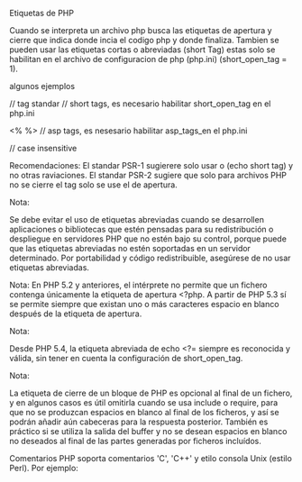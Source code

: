 Etiquetas de PHP

Cuando se interpreta un archivo php busca las etiquetas de apertura y cierre <?php ?> que indica donde incia el codigo php y donde finaliza.
Tambien se pueden usar las etiquetas cortas o abreviadas (short Tag) estas solo se habilitan en el archivo de configuracion de php (php.ini) (short_open_tag = 1).

algunos ejemplos
<?php ?> // tag standar
<? ?> // short tags, es necesario habilitar short_open_tag en el php.ini
<% %> // asp tags, es nesesario habilitar  asp_tags_en el  php.ini
<script language="php"> </script> // case insensitive

Recomendaciones:
El standar PSR-1 sugierere solo usar <?php ?> o <?="2"?> (echo short tag) y no otras raviaciones.
El standar PSR-2 sugiere que solo para archivos PHP no se cierre el tag solo se use el de apertura.

Nota:

Se debe evitar el uso de etiquetas abreviadas cuando se desarrollen aplicaciones o bibliotecas que estén pensadas para su redistribución o despliegue en servidores PHP que no estén bajo su control, porque puede que las etiquetas abreviadas no estén soportadas en un servidor determinado. Por portabilidad y código redistribuible, asegúrese de no usar etiquetas abreviadas.

Nota:
En PHP 5.2 y anteriores, el intérprete no permite que un fichero contenga únicamente la etiqueta de apertura <?php. A partir de PHP 5.3 sí se permite siempre que existan uno o más caracteres espacio en blanco después de la etiqueta de apertura.

Nota:

Desde PHP 5.4, la etiqueta abreviada de echo <?= siempre es reconocida y válida, sin tener en cuenta la configuración de short_open_tag. 

Nota: 

 La etiqueta de cierre de un bloque de PHP es opcional al final de un fichero, y en algunos casos es útil omitirla cuando se usa include o require, para que no se produzcan espacios en blanco al final de los ficheros, y así se podrán añadir aún cabeceras para la respuesta posterior. También es práctico si se utiliza la salida del buffer y no se desean espacios en blanco no deseados al final de las partes generadas por ficheros incluídos. 

Comentarios 
 PHP soporta comentarios 'C', 'C++' y etilo consola Unix (estilo Perl). Por ejemplo: 





